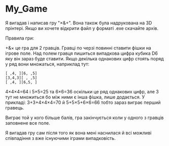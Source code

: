 # My_Game
Я вигадав і написав гру "×&+". Вона також була надрукована на 3D прінтері.
Якщо ви хочете відкрити файл у форматі .exe скачайте архів.

Правила гри:

+&× це гра для 2 гравців. Гравці по черзі повинні ставити фішки на ігрове поле.
Над полем гравця пишиться випадкова цифра кубика D6 яку він зараз буде ставити.
Якщо декілька однакових цифр стоять поряд у ряд вони множаться, наприклад тут:

	[ ,4, ][6, ,5]
	[3,4,3][ , ,5]
	[ ,4, ][6,5, ]
 
4×4×4=64 і 5×5=25 та 6×6=36 оскільки це ряд однакових цифр, але 3 тут не множиться бо між ними є інша фішка, лише додається. У прикладі: 3+3+4×4×4=70 й 5+5×5+6×6=66 тобто зараз виграє перший гравець.

Виграє той у кого більше балів, гра закінчується коли у одного з гравців заповнене все поле.

Я вигадав гру сам після того як вона мені наснилася й всі можливі співпадіння з вже існуючими іграми випадковість.
